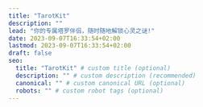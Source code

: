 ```yaml
---
title: "TarotKit"
description: ""
lead: "你的专属塔罗伴侣，随时随地解锁心灵之谜!"
date: 2023-09-07T16:33:54+02:00
lastmod: 2023-09-07T16:33:54+02:00
draft: false
seo:
  title: "TarotKit" # custom title (optional)
  description: "" # custom description (recommended)
  canonical: "" # custom canonical URL (optional)
  robots: "" # custom robot tags (optional)
---
```

